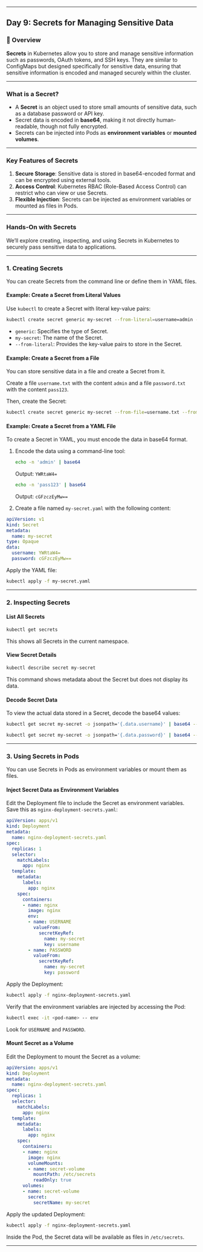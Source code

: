 ﻿---

## Day 9: Secrets for Managing Sensitive Data

### 📘 Overview

**Secrets** in Kubernetes allow you to store and manage sensitive information such as passwords, OAuth tokens, and SSH keys. They are similar to ConfigMaps but designed specifically for sensitive data, ensuring that sensitive information is encoded and managed securely within the cluster.

---

### What is a Secret?

- A **Secret** is an object used to store small amounts of sensitive data, such as a database password or API key.
- Secret data is encoded in **base64**, making it not directly human-readable, though not fully encrypted.
- Secrets can be injected into Pods as **environment variables** or **mounted volumes**.

---

### Key Features of Secrets

1. **Secure Storage**: Sensitive data is stored in base64-encoded format and can be encrypted using external tools.
2. **Access Control**: Kubernetes RBAC (Role-Based Access Control) can restrict who can view or use Secrets.
3. **Flexible Injection**: Secrets can be injected as environment variables or mounted as files in Pods.

---

### Hands-On with Secrets

We’ll explore creating, inspecting, and using Secrets in Kubernetes to securely pass sensitive data to applications.

---

### 1. Creating Secrets

You can create Secrets from the command line or define them in YAML files.

#### Example: Create a Secret from Literal Values

Use `kubectl` to create a Secret with literal key-value pairs:

```bash
kubectl create secret generic my-secret --from-literal=username=admin --from-literal=password=pass123
```

- `generic`: Specifies the type of Secret.
- `my-secret`: The name of the Secret.
- `--from-literal`: Provides the key-value pairs to store in the Secret.

#### Example: Create a Secret from a File

You can store sensitive data in a file and create a Secret from it.

Create a file `username.txt` with the content `admin` and a file `password.txt` with the content `pass123`.

Then, create the Secret:

```bash
kubectl create secret generic my-secret --from-file=username.txt --from-file=password.txt
```

#### Example: Create a Secret from a YAML File

To create a Secret in YAML, you must encode the data in base64 format.

1. Encode the data using a command-line tool:
   ```bash
   echo -n 'admin' | base64
   ```
   Output: `YWRtaW4=`

   ```bash
   echo -n 'pass123' | base64
   ```
   Output: `cGFzczEyMw==`

2. Create a file named `my-secret.yaml` with the following content:

```yaml
apiVersion: v1
kind: Secret
metadata:
  name: my-secret
type: Opaque
data:
  username: YWRtaW4=
  password: cGFzczEyMw==
```

Apply the YAML file:

```bash
kubectl apply -f my-secret.yaml
```

---

### 2. Inspecting Secrets

#### List All Secrets
```bash
kubectl get secrets
```

This shows all Secrets in the current namespace.

#### View Secret Details
```bash
kubectl describe secret my-secret
```

This command shows metadata about the Secret but does not display its data.

#### Decode Secret Data
To view the actual data stored in a Secret, decode the base64 values:

```bash
kubectl get secret my-secret -o jsonpath='{.data.username}' | base64 --decode
```

```bash
kubectl get secret my-secret -o jsonpath='{.data.password}' | base64 --decode
```

---

### 3. Using Secrets in Pods

You can use Secrets in Pods as environment variables or mount them as files.

#### Inject Secret Data as Environment Variables

Edit the Deployment file to include the Secret as environment variables. Save this as `nginx-deployment-secrets.yaml`:

```yaml
apiVersion: apps/v1
kind: Deployment
metadata:
  name: nginx-deployment-secrets.yaml
spec:
  replicas: 1
  selector:
    matchLabels:
      app: nginx
  template:
    metadata:
      labels:
        app: nginx
    spec:
      containers:
      - name: nginx
        image: nginx
        env:
        - name: USERNAME
          valueFrom:
            secretKeyRef:
              name: my-secret
              key: username
        - name: PASSWORD
          valueFrom:
            secretKeyRef:
              name: my-secret
              key: password
```

Apply the Deployment:

```bash
kubectl apply -f nginx-deployment-secrets.yaml
```

Verify that the environment variables are injected by accessing the Pod:

```bash
kubectl exec -it <pod-name> -- env
```

Look for `USERNAME` and `PASSWORD`.

#### Mount Secret as a Volume

Edit the Deployment to mount the Secret as a volume:

```yaml
apiVersion: apps/v1
kind: Deployment
metadata:
  name: nginx-deployment-secrets.yaml
spec:
  replicas: 1
  selector:
    matchLabels:
      app: nginx
  template:
    metadata:
      labels:
        app: nginx
    spec:
      containers:
      - name: nginx
        image: nginx
        volumeMounts:
        - name: secret-volume
          mountPath: /etc/secrets
          readOnly: true
      volumes:
      - name: secret-volume
        secret:
          secretName: my-secret
```

Apply the updated Deployment:

```bash
kubectl apply -f nginx-deployment-secrets.yaml
```

Inside the Pod, the Secret data will be available as files in `/etc/secrets`.

---


